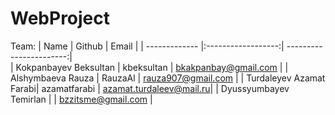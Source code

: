 # WebProject

Team:
| Name                    | Github             | Email                   |
| -------------           |:------------------:| -----------------------:|                  
| Kokpanbayev Beksultan   | kbeksultan         | bkakpanbay@gmail.com    |
| Alshymbaeva Rauza       | RauzaAl            | rauza907@gmail.com      |
| Turdaleyev Azamat Farabi| azamatfarabi       | azamat.turdaleev@mail.ru|
| Dyussyumbayev Temirlan  |                    | bzzitsme@gmail.com      |




